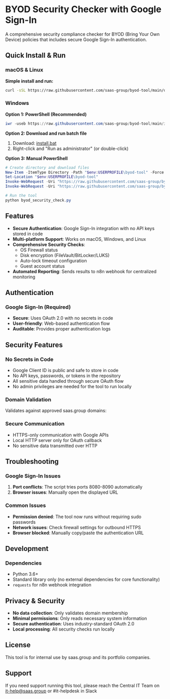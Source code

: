 # BYOD Security Checker with Google Sign-In

A comprehensive security compliance checker for BYOD (Bring Your Own Device) policies that includes secure Google Sign-In authentication.

## Quick Install & Run

### macOS & Linux

**Simple install and run:**
```bash
curl -sSL https://raw.githubusercontent.com/saas-group/byod-tool/main/download.sh | bash && cd ~/byod-tool && python3 byod_security_check.py
```

### Windows

**Option 1: PowerShell (Recommended)**
```powershell
iwr -useb https://raw.githubusercontent.com/saas-group/byod-tool/main/install.ps1 | iex
```

**Option 2: Download and run batch file**
1. Download: [install.bat](https://raw.githubusercontent.com/saas-group/byod-tool/main/install.bat)
2. Right-click and "Run as administrator" (or double-click)

**Option 3: Manual PowerShell**
```powershell
# Create directory and download files
New-Item -ItemType Directory -Path "$env:USERPROFILE\byod-tool" -Force
Set-Location "$env:USERPROFILE\byod-tool"
Invoke-WebRequest -Uri "https://raw.githubusercontent.com/saas-group/byod-tool/main/byod_security_check.py" -OutFile "byod_security_check.py"
Invoke-WebRequest -Uri "https://raw.githubusercontent.com/saas-group/byod-tool/main/google_signin.html" -OutFile "google_signin.html"

# Run the tool
python byod_security_check.py
```

## Features

- **Secure Authentication**: Google Sign-In integration with no API keys stored in code
- **Multi-platform Support**: Works on macOS, Windows, and Linux
- **Comprehensive Security Checks**:
  - OS Firewall status
  - Disk encryption (FileVault/BitLocker/LUKS)
  - Auto-lock timeout configuration
  - Guest account status
- **Automated Reporting**: Sends results to n8n webhook for centralized monitoring

## Authentication

### Google Sign-In (Required)
- **Secure**: Uses OAuth 2.0 with no secrets in code
- **User-friendly**: Web-based authentication flow
- **Auditable**: Provides proper authentication logs

## Security Features

### No Secrets in Code
- Google Client ID is public and safe to store in code
- No API keys, passwords, or tokens in the repository
- All sensitive data handled through secure OAuth flow
- No admin privileges are needed for the tool to run locally

### Domain Validation
Validates against approved saas.group domains:

### Secure Communication
- HTTPS-only communication with Google APIs
- Local HTTP server only for OAuth callback
- No sensitive data transmitted over HTTP

## Troubleshooting

### Google Sign-In Issues
1. **Port conflicts**: The script tries ports 8080-8090 automatically
2. **Browser issues**: Manually open the displayed URL

### Common Issues
- **Permission denied**: The tool now runs without requiring sudo passwords
- **Network issues**: Check firewall settings for outbound HTTPS
- **Browser blocked**: Manually copy/paste the authentication URL

## Development

### Dependencies
- Python 3.6+
- Standard library only (no external dependencies for core functionality)
- `requests` for n8n webhook integration

## Privacy & Security

- **No data collection**: Only validates domain membership
- **Minimal permissions**: Only reads necessary system information
- **Secure authentication**: Uses industry-standard OAuth 2.0
- **Local processing**: All security checks run locally

## License

This tool is for internal use by saas.group and its portfolio companies.

## Support

If you need support running this tool, please reach the Central IT Team on it-help@saas.group or #it-helpdesk in Slack

